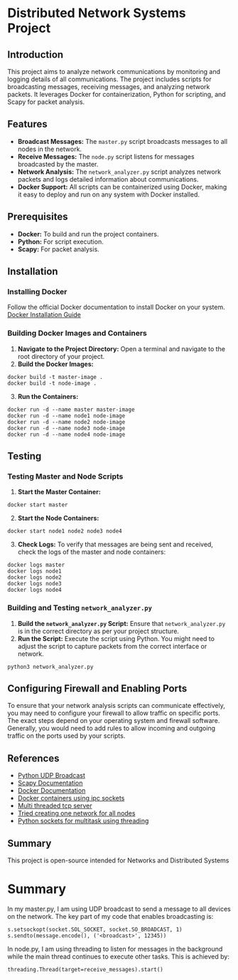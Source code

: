 # Distributed Network Systems Project

## Introduction
This project aims to analyze network communications by monitoring and logging details of all communications. The project includes scripts for broadcasting messages, receiving messages, and analyzing network packets. It leverages Docker for containerization, Python for scripting, and Scapy for packet analysis.

## Features
- **Broadcast Messages:** The `master.py` script broadcasts messages to all nodes in the network.
- **Receive Messages:** The `node.py` script listens for messages broadcasted by the master.
- **Network Analysis:** The `network_analyzer.py` script analyzes network packets and logs detailed information about communications.
- **Docker Support:** All scripts can be containerized using Docker, making it easy to deploy and run on any system with Docker installed.

## Prerequisites
- **Docker:** To build and run the project containers.
- **Python:** For script execution.
- **Scapy:** For packet analysis.

## Installation

### Installing Docker
Follow the official Docker documentation to install Docker on your system.
[Docker Installation Guide](https://docs.docker.com/get-docker/)

### Building Docker Images and Containers
1. **Navigate to the Project Directory:** Open a terminal and navigate to the root directory of your project.
2. **Build the Docker Images:**
```
docker build -t master-image .
docker build -t node-image .
```
3. **Run the Containers:**
```
docker run -d --name master master-image
docker run -d --name node1 node-image
docker run -d --name node2 node-image
docker run -d --name node3 node-image
docker run -d --name node4 node-image
```

## Testing
### Testing Master and Node Scripts
1. **Start the Master Container:**
```
docker start master
```
2. **Start the Node Containers:**
```
docker start node1 node2 node3 node4
```
3. **Check Logs:** To verify that messages are being sent and received, check the logs of the master and node containers:
```
docker logs master
docker logs node1
docker logs node2
docker logs node3
docker logs node4
```


### Building and Testing `network_analyzer.py`
1. **Build the `network_analyzer.py` Script:** Ensure that `network_analyzer.py` is in the correct directory as per your project structure.
2. **Run the Script:** Execute the script using Python. You might need to adjust the script to capture packets from the correct interface or network.
```
python3 network_analyzer.py
```

## Configuring Firewall and Enabling Ports
To ensure that your network analysis scripts can communicate effectively, you may need to configure your firewall to allow traffic on specific ports. The exact steps depend on your operating system and firewall software. Generally, you would need to add rules to allow incoming and outgoing traffic on the ports used by your scripts.

## References
- [Python UDP Broadcast](https://stackoverflow.com/questions/40965904/python-udp-broadcast)
- [Scapy Documentation](https://scapy.readthedocs.io/en/latest/)
- [Docker Documentation](https://docs.docker.com/)
- [Docker containers using ipc sockets](https://medium.com/techanic/docker-containers-ipc-using-sockets-part-2-834e8ea00768)
- [Multi threaded tcp server](https://medium.com/@srbentley/python-multi-threaded-tcp-server-and-client-in-docker-492a0e3a075)
- [Tried creating one network for all nodes](https://docs.docker.com/network/)
- [Python sockets for multitask using threading](https://realpython.com/python-sockets/)

## Summary
This project is open-source intended for Networks and Distributed Systems


# Summary

In my master.py, I am using UDP broadcast to send a message to all devices on the network. The key part of my code that enables broadcasting is:
```
s.setsockopt(socket.SOL_SOCKET, socket.SO_BROADCAST, 1)
s.sendto(message.encode(), ('<broadcast>', 12345))
```

In node.py, I am using threading to listen for messages in the background while the main thread continues to execute other tasks. This is achieved by:
```
threading.Thread(target=receive_messages).start()
```
